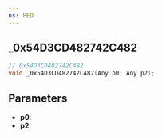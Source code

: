 ```yaml
---
ns: PED
---
```

## _0x54D3CD482742C482

```c
// 0x54D3CD482742C482
void _0x54D3CD482742C482(Any p0, Any p2);
```

## Parameters
* **p0**:
* **p2**:
